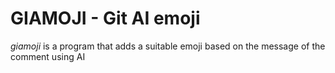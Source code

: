 # GIAMOJI - Git AI emoji
*giamoji* is a program that adds a suitable emoji based on the message of the comment using AI